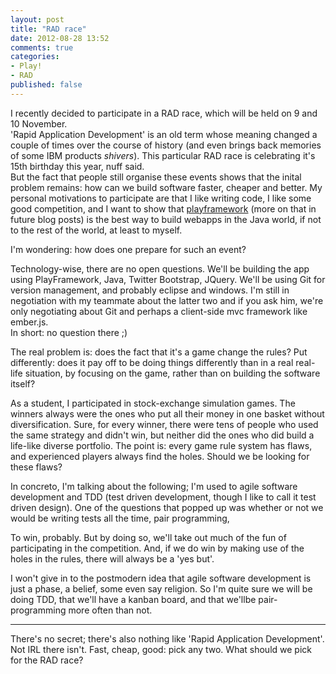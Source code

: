 ```yaml
---
layout: post
title: "RAD race"
date: 2012-08-28 13:52
comments: true
categories: 
- Play!
- RAD
published: false
---
```



I recently decided to participate in a RAD race, which will be held on 9 and 10 November.     
'Rapid Application Development' is an old term whose meaning changed a couple of times over the course of history (and even brings back memories of some IBM products *shivers*). This particular RAD race is celebrating it's 15th birthday this year, nuff said.    
But the fact that people still organise these events shows that the inital problem remains: how can we build software faster, cheaper and better. 
My personal motivations to participate are that I like writing code, I like some good competition, and I want to show that <a href="http://www.playframework.org">playframework</a> (more on that in future blog posts) is the best way to build webapps in the Java world, if not to the rest of the world, at least to myself.

I'm wondering: how does one prepare for such an event? 

Technology-wise, there are no open questions. We'll be building the app using PlayFramework, Java, Twitter Bootstrap, JQuery. We'll be using Git for version management, and probably eclipse and windows. I'm still in negotiation with my teammate about the latter two and if you ask him, we're only negotiating about Git and perhaps a client-side mvc framework like ember.js.     
In short: no question there ;) 

The real problem is: does the fact that it's a game change the rules? Put differently: does it pay off to be doing things differently than in a real real-life situation, by focusing on the game, rather than on building the software itself? 

As a student, I participated in stock-exchange simulation games. The winners always were the ones who put all their money in one basket without diversification. Sure, for every winner, there were tens of people who used the same strategy and didn't win, but neither did the ones who did build a life-like diverse portfolio. 
The point is: every game rule system has flaws, and experienced players always find the holes. Should we be looking for these flaws? 

In concreto, I'm talking about the following; I'm used to agile software development and TDD (test driven development, though I like to call it test driven design). One of the questions that popped up was whether or not we would be writing tests all the time, pair programming, 

To win, probably. But by doing so, we'll take out much of the fun of participating in the competition. And, if we do win by making use of the holes in the rules, there will always be a 'yes but'.

I won't give in to the postmodern idea that agile software development is just a phase, a belief, some even say religion. So I'm quite sure we will be doing TDD, that we'll have a kanban board, and that we'llbe pair-programming more often than not. 


******************************
There's no secret; there's also nothing like 'Rapid Application Development'. Not IRL there isn't. 
Fast, cheap, good: pick any two. What should we pick for the RAD race? 